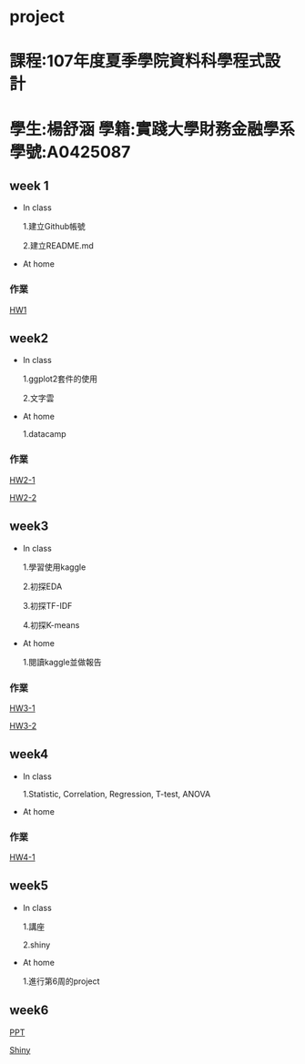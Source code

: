 # project
# 課程:107年度夏季學院資料科學程式設計 
# 學生:楊舒涵 學籍:實踐大學財務金融學系 學號:A0425087

## week 1
* In class

  1.建立Github帳號

  2.建立README.md

* At home


### 作業
[HW1](https://yshuhan.github.io/106summer_R_language/week1/HW1.html)


## week2
* In class

  1.ggplot2套件的使用
  
  2.文字雲

* At home
  
  1.datacamp
  
  
  
### 作業
[HW2-1](https://yshuhan.github.io/106summer_R_language/week2/HW2-1.html)

[HW2-2](https://yshuhan.github.io/106summer_R_language/week2/HW2-2.html) 


## week3
* In class
  
  1.學習使用kaggle
  
  2.初探EDA
  
  3.初探TF-IDF
  
  4.初探K-means

* At home
  
  1.閱讀kaggle並做報告
  
 

### 作業
[HW3-1](https://yshuhan.github.io/106summer_R_language/week3/HW3-1.html)

[HW3-2](https://yshuhan.github.io/106summer_R_language/week3/HW3-2.html)

## week4
* In class
  
  1.Statistic, Correlation, Regression, T-test, ANOVA

* At home
  
### 作業
[HW4-1](https://yshuhan.github.io/106summer_R_language/week4/HW4-1.html)


## week5
* In class
  
  1.講座
  
  2.shiny

* At home

  1.進行第6周的project
## week6

[PPT](https://docs.google.com/presentation/d/1f3kFYw02GqWO3Hvw_UdC8aNaPKEfN5g6jrdFDvZMe7U/edit?usp=sharing)

[Shiny](https://stephanie123.shinyapps.io/afternoonpro/)
